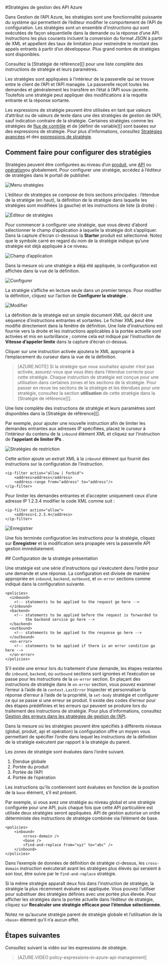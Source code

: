 <properties 
    pageTitle="Stratégies de gestion des API Azure | Microsoft Azure" 
    description="Découvrez comment créer, modifier et configurer des stratégies de gestion de l’API." 
    services="api-management" 
    documentationCenter="" 
    authors="steved0x" 
    manager="erikre" 
    editor=""/>

<tags 
    ms.service="api-management" 
    ms.workload="mobile" 
    ms.tgt_pltfrm="na" 
    ms.devlang="na" 
    ms.topic="article" 
    ms.date="10/25/2016" 
    ms.author="sdanie"/>


#<a name="policies-in-azure-api-management"></a>Stratégies de gestion des API Azure

Dans Gestion de l’API Azure, les stratégies sont une fonctionnalité puissante du système qui permettent de l’éditeur modifier le comportement de l’API de configuration. Les stratégies sont un ensemble d’instructions qui sont exécutées de façon séquentielle dans la demande ou la réponse d’une API. Instructions les plus courants incluent la conversion du format JSON à partir de XML et appellent des taux de limitation pour restreindre le montant des appels entrants à partir d’un développeur. Plus grand nombre de stratégies sont disponibles.

Consultez la [Stratégie de référence][] pour une liste complète des instructions de stratégie et leurs paramètres.

Les stratégies sont appliquées à l’intérieur de la passerelle qui se trouve entre le client de l’API et l’API managée. La passerelle reçoit toutes les demandes et généralement les transfère en l’état à l’API sous-jacente. Toutefois une stratégie peut appliquer des modifications à la requête entrante et la réponse sortante.

Les expressions de stratégie peuvent être utilisées en tant que valeurs d’attribut ou de valeurs de texte dans une des stratégies de gestion de l’API, sauf indication contraire de la stratégie. Certaines stratégies comme les stratégies de [flux de contrôle][] et de [définir de variable][] sont basées sur des expressions de stratégie. Pour plus d’informations, consultez [Stratégies avancées][] et des [expressions de stratégie][].

## <a name="scopes"> </a>Comment faire pour configurer des stratégies
Stratégies peuvent être configurées au niveau d’un [produit][], une [API][] ou [opération][]ou globalement. Pour configurer une stratégie, accédez à l’éditeur de stratégies dans le portail de publisher.

![Menu stratégies][policies-menu]

L’éditeur de stratégies se compose de trois sections principales : l’étendue de la stratégie (en haut), la définition de la stratégie dans laquelle les stratégies sont modifiées (à gauche) et les instructions de liste (à droite) :

![Éditeur de stratégies][policies-editor]

Pour commencer à configurer une stratégie, que vous devez d’abord sélectionner le champ d’application à laquelle la stratégie doit s’appliquer. Dans la capture d’écran ci-dessous la **Starter** produit est sélectionné. Notez que le symbole carré en regard du nom de la stratégie indique qu’une stratégie est déjà appliquée à ce niveau.

![Champ d’application][policies-scope]

Dans la mesure où une stratégie a déjà été appliquée, la configuration est affichée dans la vue de la définition.

![Configurer][policies-configure]

La stratégie s’affiche en lecture seule dans un premier temps. Pour modifier la définition, cliquez sur l’action de **Configurer la stratégie** .

![Modifier][policies-edit]

La définition de la stratégie est un simple document XML qui décrit une séquence d’instructions entrantes et sortantes. Le fichier XML peut être modifié directement dans la fenêtre de définition. Une liste d’instructions est fournie vers la droite et les instructions applicables à la portée actuelle sont activées et mis en surbrillance ; comme cela est indiqué par l’instruction de **Vitesse d’appeler limite** dans la capture d’écran ci-dessus.

Cliquer sur une instruction activée ajoutera le XML approprié à l’emplacement du curseur dans la vue de la définition. 

>[AZURE.NOTE] Si la stratégie que vous souhaitez ajouter n’est pas activée, assurez-vous que vous êtes dans l’étendue correcte pour cette stratégie. Chaque instruction de stratégie est conçue pour une utilisation dans certaines zones et les sections de la stratégie. Pour passer en revue les sections de la stratégie et les étendues pour une stratégie, consultez la section **utilisation** de cette stratégie dans la [Stratégie de référence][].

Une liste complète des instructions de stratégie et leurs paramètres sont disponibles dans la [Stratégie de référence][].

Par exemple, pour ajouter une nouvelle instruction afin de limiter les demandes entrantes aux adresses IP spécifiées, placez le curseur à l’intérieur du contenu de la `inbound` élément XML et cliquez sur l’instruction de **l’appelant de limiter IPs** .

![Stratégies de restriction][policies-restrict]

Cette action ajoute un extrait XML à la `inbound` élément qui fournit des instructions sur la configuration de l’instruction.

    <ip-filter action="allow | forbid">
        <address>address</address>
        <address-range from="address" to="address"/>
    </ip-filter>

Pour limiter les demandes entrantes et d’accepter uniquement ceux d’une adresse IP 1.2.3.4 modifier le code XML comme suit :

    <ip-filter action="allow">
        <address>1.2.3.4</address>
    </ip-filter>

![Enregistrer][policies-save]

Une fois terminée configuration les instructions pour la stratégie, cliquez sur **Enregistrer** et la modification sera propagée vers la passerelle API gestion immédiatement.

##<a name="sections"> </a>Configuration de la stratégie présentation

Une stratégie est une série d’instructions qui s’exécutent dans l’ordre pour une demande et une réponse. La configuration est divisée de manière appropriée en `inbound`, `backend`, `outbound`, et `on-error` sections comme indiqué dans la configuration suivante.

    <policies>
      <inbound>
        <!-- statements to be applied to the request go here -->
      </inbound>
      <backend>
        <!-- statements to be applied before the request is forwarded to 
             the backend service go here -->
      </backend>
      <outbound>
        <!-- statements to be applied to the response go here -->
      </outbound>
      <on-error>
        <!-- statements to be applied if there is an error condition go here -->
      </on-error>
    </policies> 

S’il existe une erreur lors du traitement d’une demande, les étapes restantes du `inbound`, `backend`, ou `outbound` sections sont ignorées et l’exécution se passe pour les instructions de la `on-error` section. En plaçant des instructions de stratégie dans le `on-error` section, vous pouvez examiner l’erreur à l’aide de la `context.LastError` Inspecter et personnaliser la réponse d’erreur à l’aide de la propriété, la `set-body` stratégie et configurer ce qui se passe si une erreur se produit. Il existe des codes d’erreur pour des étapes prédéfinies et les erreurs qui peuvent se produire lors du traitement des instructions de stratégie. Pour plus d’informations, consultez [Gestion des erreurs dans les stratégies de gestion de l’API](https://msdn.microsoft.com/library/azure/mt629506.aspx).

Dans la mesure où les stratégies peuvent être spécifiés à différents niveaux (global, produit, api et opération) la configuration offre un moyen vous permettant de spécifier l’ordre dans lequel les instructions de la définition de la stratégie exécutent par rapport à la stratégie du parent. 

Les zones de stratégie sont évaluées dans l’ordre suivant.

1. Étendue globale
2. Portée du produit
3. Portée de l’API
4. Portée de l’opération

Les instructions qu’ils contiennent sont évaluées en fonction de la position de la `base` élément, s’il est présent.

Par exemple, si vous avez une stratégie au niveau global et une stratégie configurée pour une API, puis chaque fois que cette API particulière est utilisée deux stratégies seront appliquées. API de gestion autorise un ordre déterministe des instructions de stratégie combinée via l’élément de base. 

    <policies>
        <inbound>
            <cross-domain />
            <base />
            <find-and-replace from="xyz" to="abc" />
        </inbound>
    </policies>

Dans l’exemple de données de définition de stratégie ci-dessus, les `cross-domain` instruction exécuterait avant les stratégies plus élevés qui seraient à son tour, être suivie par le `find-and-replace` stratégie.

Si la même stratégie apparaît deux fois dans l’instruction de stratégie, la stratégie la plus récemment évaluée est appliquée. Vous pouvez l’utiliser pour substituer des stratégies définies avec une portée plus élevée. Pour afficher les stratégies dans la portée actuelle dans l’éditeur de stratégie, cliquez sur **Recalculer une stratégie efficace pour l’étendue sélectionnée**.

Notez ne qu’aucune stratégie parent de stratégie globale et l’utilisation de la `<base>` élément qu’il n’a aucun effet. 

## <a name="next-steps"></a>Étapes suivantes

Consultez suivant la vidéo sur les expressions de stratégie.

> [AZURE.VIDEO policy-expressions-in-azure-api-management]

[Référence de la stratégie]: api-management-policy-reference.md
[Produit]: api-management-howto-add-products.md
[API]: api-management-howto-add-products.md#add-apis 
[Opération]: api-management-howto-add-operations.md

[Stratégies avancées]: https://msdn.microsoft.com/library/azure/dn894085.aspx
[Flux de contrôle]: https://msdn.microsoft.com/library/azure/dn894085.aspx#choose
[Jeu variable]: https://msdn.microsoft.com/library/azure/dn894085.aspx#set_variable
[Expressions de stratégie]: https://msdn.microsoft.com/library/azure/dn910913.aspx

[policies-menu]: ./media/api-management-howto-policies/api-management-policies-menu.png
[policies-editor]: ./media/api-management-howto-policies/api-management-policies-editor.png
[policies-scope]: ./media/api-management-howto-policies/api-management-policies-scope.png
[policies-configure]: ./media/api-management-howto-policies/api-management-policies-configure.png
[policies-edit]: ./media/api-management-howto-policies/api-management-policies-edit.png
[policies-restrict]: ./media/api-management-howto-policies/api-management-policies-restrict.png
[policies-save]: ./media/api-management-howto-policies/api-management-policies-save.png
